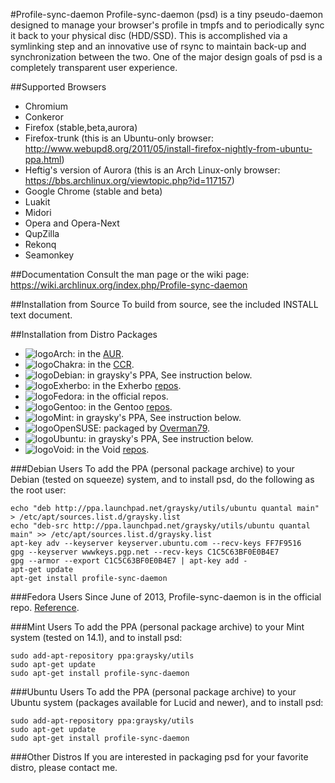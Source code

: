 #Profile-sync-daemon
Profile-sync-daemon (psd) is a tiny pseudo-daemon designed to manage your browser's profile in tmpfs and to periodically sync it back to your physical disc (HDD/SSD). This is accomplished via a symlinking step and an innovative use of rsync to maintain back-up and synchronization between the two. One of the major design goals of psd is a completely transparent user experience.

##Supported Browsers
* Chromium
* Conkeror
* Firefox (stable,beta,aurora)
* Firefox-trunk (this is an Ubuntu-only browser: http://www.webupd8.org/2011/05/install-firefox-nightly-from-ubuntu-ppa.html)
* Heftig's version of Aurora (this is an Arch Linux-only browser: https://bbs.archlinux.org/viewtopic.php?id=117157)
* Google Chrome (stable and beta)
* Luakit
* Midori
* Opera and Opera-Next
* QupZilla
* Rekonq
* Seamonkey

##Documentation
Consult the man page or the wiki page: https://wiki.archlinux.org/index.php/Profile-sync-daemon

##Installation from Source
To build from source, see the included INSTALL text document.

##Installation from Distro Packages
* ![logo](http://www.monitorix.org/imgs/archlinux.png "arch logo")Arch: in the [AUR](https://aur.archlinux.org/packages/profile-sync-daemon).
* ![logo](http://chakra-linux.org/img/icon/chakra-kde_32.png "chakra logo")Chakra: in the [CCR](http://chakra-linux.org/ccr/packages.php?ID=5008).
* ![logo](http://freedos-32.sourceforge.net/lean/debian_logo.png "debian logo")Debian: in graysky's PPA, See instruction below.
* ![logo](http://cloud.ohloh.net/attachments/14589/me_small.png "exherbo logo")Exherbo: in the Exherbo [repos](http://git.exherbo.org/summer/packages/net-www/profile-sync-daemon).
* ![logo](http://sec-wall.gefira.pl/media/gfx/logo-fedora.png "fedora logo")Fedora: in the official repos.
* ![logo](http://www.monitorix.org/imgs/gentoo.png "gentoo logo")Gentoo: in the Gentoo [repos](http://packages.gentoo.org/package/www-misc/profile-sync-daemon).
* ![logo](http://i1-news.softpedia-static.com/images/extra/LINUX/small/slw106news5.png "mint logo")Mint: in graysky's PPA, See instruction below.
* ![logo](http://png-3.findicons.com/files/icons/2344/faenza/32/distributor_logo_opensuse.png "open suse")OpenSUSE: packaged by [Overman79](http://download.opensuse.org/repositories/home:/Overman79:/Laptop).
* ![logo](http://www.monitorix.org/imgs/ubuntu.png "ubuntu logo")Ubuntu: in graysky's PPA, See instruction below.
* ![logo](http://s23.postimg.org/5pabe2o5z/void_logo_transparent.png "void logo")Void: in the Void [repos](https://github.com/xtraeme/xbps-packages/tree/master/srcpkgs/profile-sync-daemon).

###Debian Users
To add the PPA (personal package archive) to your Debian (tested on squeeze) system, and to install psd, do the following as the root user:

    echo "deb http://ppa.launchpad.net/graysky/utils/ubuntu quantal main" > /etc/apt/sources.list.d/graysky.list
    echo "deb-src http://ppa.launchpad.net/graysky/utils/ubuntu quantal main" >> /etc/apt/sources.list.d/graysky.list
    apt-key adv --keyserver keyserver.ubuntu.com --recv-keys FF7F9516
    gpg --keyserver wwwkeys.pgp.net --recv-keys C1C5C63BF0E0B4E7
    gpg --armor --export C1C5C63BF0E0B4E7 | apt-key add -
    apt-get update
    apt-get install profile-sync-daemon

###Fedora Users
Since June of 2013, Profile-sync-daemon is in the official repo. [Reference](https://bugzilla.redhat.com/show_bug.cgi?id=968253).

###Mint Users
To add the PPA (personal package archive) to your Mint system (tested on 14.1), and to install psd:

    sudo add-apt-repository ppa:graysky/utils
    sudo apt-get update
    sudo apt-get install profile-sync-daemon

###Ubuntu Users
To add the PPA (personal package archive) to your Ubuntu system (packages available for Lucid and newer), and to install psd:

    sudo add-apt-repository ppa:graysky/utils
    sudo apt-get update
    sudo apt-get install profile-sync-daemon

###Other Distros
If you are interested in packaging psd for your favorite distro, please contact me.
